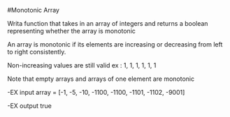 
#Monotonic Array

Writa function that takes in an array of integers and returns a boolean representing whether the array is monotonic

An array is monotonic if its elements are increasing or decreasing from left to right consistently. 

Non-increasing values are still valid ex : 1, 1, 1, 1, 1, 1    

Note that empty arrays and arrays of one element are monotonic

-EX input 
array = [-1, -5, -10, -1100, -1100, -1101, -1102, -9001]

-EX output
true

